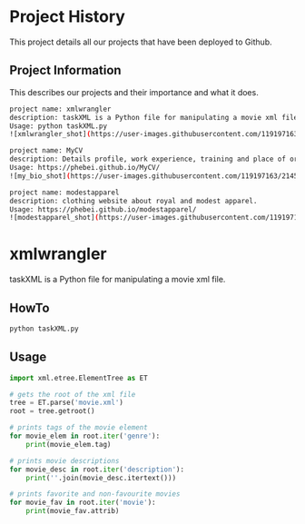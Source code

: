 # Project History

This project details all our projects that have been deployed to Github.

## Project Information

This describes our projects and their importance and what it does.

```bash
project name: xmlwrangler
description: taskXML is a Python file for manipulating a movie xml file.
Usage: python taskXML.py
![xmlwrangler_shot](https://user-images.githubusercontent.com/119197163/214538067-028b57b1-67dc-451d-8e8a-2f5dd46a7ae7.PNG)
```
```bash
project name: MyCV
description: Details profile, work experience, training and place of origin.
Usage: https://phebei.github.io/MyCV/
![my_bio_shot](https://user-images.githubusercontent.com/119197163/214538483-9bece26b-af6d-4964-aae9-569e9ad53385.PNG)
```
```bash
project name: modestapparel
description: clothing website about royal and modest apparel.
Usage: https://phebei.github.io/modestapparel/
![modestapparel_shot](https://user-images.githubusercontent.com/119197163/214538733-9bee0ca5-fbca-4691-9b85-3c6cad8420cd.PNG)
```

# xmlwrangler

taskXML is a Python file for manipulating a movie xml file.

## HowTo

```bash
python taskXML.py
```

## Usage

```python
import xml.etree.ElementTree as ET

# gets the root of the xml file
tree = ET.parse('movie.xml')
root = tree.getroot()

# prints tags of the movie element
for movie_elem in root.iter('genre'):
    print(movie_elem.tag)

# prints movie descriptions
for movie_desc in root.iter('description'):
    print(''.join(movie_desc.itertext()))

# prints favorite and non-favourite movies
for movie_fav in root.iter('movie'):
    print(movie_fav.attrib)
```
